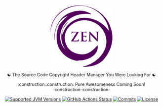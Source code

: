 <p align="center">
<picture>
  <source media="(prefers-color-scheme: dark)" srcset="https://raw.githubusercontent.com/norcane/zen/master/doc/assets/zen-logo-dark.png" width="200">
  <img alt="Light logo" src="https://raw.githubusercontent.com/norcane/zen/master/doc/assets/zen-logo-light.png" width="200">
</picture>
</p>

<p align="center">
☯️ The Source Code Copyright Header Manager You Were Looking For ☯️
</p>

<p align="center">
:construction::construction: Pure Awesomeness Coming Soon! :construction::construction:
</p>

<div align="center">

[![Supported JVM Versions](https://img.shields.io/badge/Java-17-brightgreen.svg?style=for-the-badge&logo=Java)](https://github.com/norcane/zen/)
[![GitHub Actions Status](<https://img.shields.io/github/workflow/status/norcane/zen/Zen CI?logo=GitHub&style=for-the-badge>)](https://github.com/norcane/zen/actions/workflows/ci.yml)
[![Commits](https://img.shields.io/github/commit-activity/m/norcane/zen.svg?label=commits&style=for-the-badge)](https://github.com/norcane/zen/pulse)
[![License](https://img.shields.io/github/license/norcane/zen?style=for-the-badge)](https://opensource.org/licenses/BSD-3-Clause)

</div>
